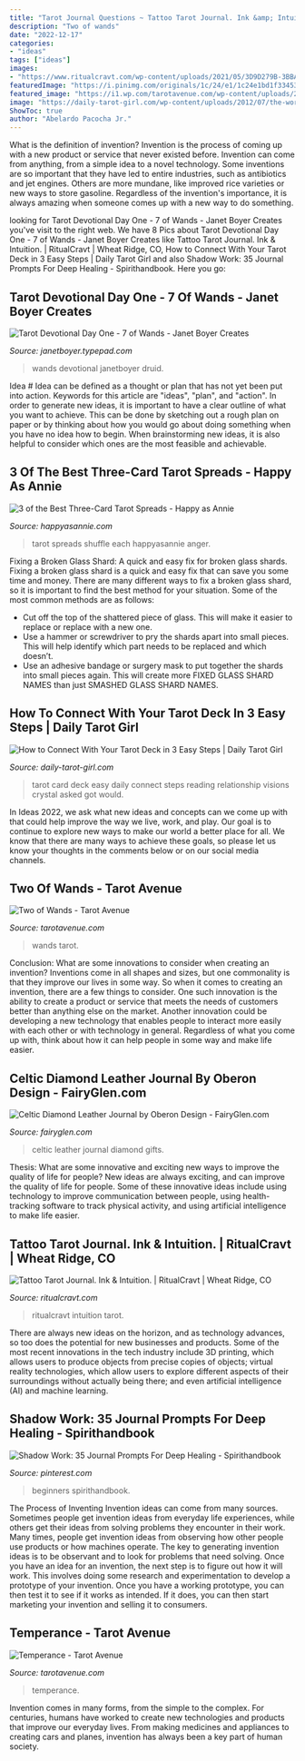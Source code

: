 ```yaml
---
title: "Tarot Journal Questions ~ Tattoo Tarot Journal. Ink &amp; Intuition."
description: "Two of wands"
date: "2022-12-17"
categories:
- "ideas"
tags: ["ideas"]
images:
- "https://www.ritualcravt.com/wp-content/uploads/2021/05/3D9D279B-3BBA-4482-938C-1A00AE53EA05-1536x1536.jpeg"
featuredImage: "https://i.pinimg.com/originals/1c/24/e1/1c24e1bd1f3345322b5c0a03c614405b.jpg"
featured_image: "https://i1.wp.com/tarotavenue.com/wp-content/uploads/2017/09/Two-of-Wands.png?fit=811%2C1200&amp;ssl=1"
image: "https://daily-tarot-girl.com/wp-content/uploads/2012/07/the-world.jpg"
ShowToc: true
author: "Abelardo Pacocha Jr."
---
```



What is the definition of invention?
Invention is the process of coming up with a new product or service that never existed before. Invention can come from anything, from a simple idea to a novel technology. Some inventions are so important that they have led to entire industries, such as antibiotics and jet engines. Others are more mundane, like improved rice varieties or new ways to store gasoline. Regardless of the invention's importance, it is always amazing when someone comes up with a new way to do something.

	

		
looking for Tarot Devotional Day One - 7 of Wands - Janet Boyer Creates you've visit to the right web. We have 8 Pics about Tarot Devotional Day One - 7 of Wands - Janet Boyer Creates like Tattoo Tarot Journal. Ink &amp; Intuition. | RitualCravt | Wheat Ridge, CO, How to Connect With Your Tarot Deck in 3 Easy Steps | Daily Tarot Girl and also Shadow Work: 35 Journal Prompts For Deep Healing - Spirithandbook. Here you go:
		
    
## Tarot Devotional Day One - 7 Of Wands - Janet Boyer Creates

<img loading=lazy src="https://janetboyer.typepad.com/.a/6a013485f24774970c017c34c7ab6c970b-pi" onerror="this.onerror=null;this.src='https://tse3.mm.bing.net/th?id=OIP.dwA-Mp24A6GHRnKNlsqVTgAAAA&amp;pid=15.1';" alt="Tarot Devotional Day One - 7 of Wands - Janet Boyer Creates">

_Source: janetboyer.typepad.com_

>wands devotional janetboyer druid. 

	

Idea #
Idea can be defined as a thought or plan that has not yet been put into action. Keywords for this article are "ideas", "plan", and "action". In order to generate new ideas, it is important to have a clear outline of what you want to achieve. This can be done by sketching out a rough plan on paper or by thinking about how you would go about doing something when you have no idea how to begin. When brainstorming new ideas, it is also helpful to consider which ones are the most feasible and achievable.

    
## 3 Of The Best Three-Card Tarot Spreads - Happy As Annie

<img loading=lazy src="https://www.happyasannie.com/wp-content/uploads/2020/06/3CardSpreads_Angry-Tarot-Spread.png" onerror="this.onerror=null;this.src='https://tse3.mm.bing.net/th?id=OIP.YRUpfL_4AkZzXfFw4url6gHaLH&amp;pid=15.1';" alt="3 of the Best Three-Card Tarot Spreads - Happy as Annie">

_Source: happyasannie.com_

>tarot spreads shuffle each happyasannie anger. 

	

Fixing a Broken Glass Shard: A quick and easy fix for broken glass shards.
Fixing a broken glass shard is a quick and easy fix that can save you some time and money. There are many different ways to fix a broken glass shard, so it is important to find the best method for your situation. Some of the most common methods are as follows:
- Cut off the top of the shattered piece of glass. This will make it easier to replace or replace with a new one.
- Use a hammer or screwdriver to pry the shards apart into small pieces. This will help identify which part needs to be replaced and which doesn’t.
- Use an adhesive bandage or surgery mask to put together the shards into small pieces again. This will create more FIXED GLASS SHARD NAMES than just SMASHED GLASS SHARD NAMES.

    
## How To Connect With Your Tarot Deck In 3 Easy Steps | Daily Tarot Girl

<img loading=lazy src="https://daily-tarot-girl.com/wp-content/uploads/2012/07/the-world.jpg" onerror="this.onerror=null;this.src='https://tse2.mm.bing.net/th?id=OIP.Yg-4jCD12Kc4AWWFoxpyVwHaJ4&amp;pid=15.1';" alt="How to Connect With Your Tarot Deck in 3 Easy Steps | Daily Tarot Girl">

_Source: daily-tarot-girl.com_

>tarot card deck easy daily connect steps reading relationship visions crystal asked got would. 

	

In Ideas 2022, we ask what new ideas and concepts can we come up with that could help improve the way we live, work, and play. Our goal is to continue to explore new ways to make our world a better place for all. We know that there are many ways to achieve these goals, so please let us know your thoughts in the comments below or on our social media channels.

    
## Two Of Wands - Tarot Avenue

<img loading=lazy src="https://i1.wp.com/tarotavenue.com/wp-content/uploads/2017/09/Two-of-Wands.png?fit=811%2C1200&amp;ssl=1" onerror="this.onerror=null;this.src='https://tse2.mm.bing.net/th?id=OIP.SCqW1xRza-zsn-MIUqk07gHaK9&amp;pid=15.1';" alt="Two of Wands - Tarot Avenue">

_Source: tarotavenue.com_

>wands tarot. 

	

Conclusion: What are some innovations to consider when creating an invention?
Inventions come in all shapes and sizes, but one commonality is that they improve our lives in some way. So when it comes to creating an invention, there are a few things to consider. One such innovation is the ability to create a product or service that meets the needs of customers better than anything else on the market. Another innovation could be developing a new technology that enables people to interact more easily with each other or with technology in general. Regardless of what you come up with, think about how it can help people in some way and make life easier.

    
## Celtic Diamond Leather Journal By Oberon Design - FairyGlen.com

<img loading=lazy src="https://sep.yimg.com/ay/yhst-62697111611463/celtic-diamond-leather-journal-30.jpg" onerror="this.onerror=null;this.src='https://tse2.mm.bing.net/th?id=OIP.V2CCGOQYzEB5ERdOQJx5nwAAAA&amp;pid=15.1';" alt="Celtic Diamond Leather Journal by Oberon Design - FairyGlen.com">

_Source: fairyglen.com_

>celtic leather journal diamond gifts. 

	

Thesis: What are some innovative and exciting new ways to improve the quality of life for people?
New ideas are always exciting, and can improve the quality of life for people. Some of these innovative ideas include using technology to improve communication between people, using health-tracking software to track physical activity, and using artificial intelligence to make life easier.

    
## Tattoo Tarot Journal. Ink &amp; Intuition. | RitualCravt | Wheat Ridge, CO

<img loading=lazy src="https://www.ritualcravt.com/wp-content/uploads/2021/05/3D9D279B-3BBA-4482-938C-1A00AE53EA05-1536x1536.jpeg" onerror="this.onerror=null;this.src='https://tse4.mm.bing.net/th?id=OIP.g9IeKxQteM0k-KQVWVkgDQHaHa&amp;pid=15.1';" alt="Tattoo Tarot Journal. Ink &amp; Intuition. | RitualCravt | Wheat Ridge, CO">

_Source: ritualcravt.com_

>ritualcravt intuition tarot. 

	

There are always new ideas on the horizon, and as technology advances, so too does the potential for new businesses and products. Some of the most recent innovations in the tech industry include 3D printing, which allows users to produce objects from precise copies of objects; virtual reality technologies, which allow users to explore different aspects of their surroundings without actually being there; and even artificial intelligence (AI) and machine learning.

    
## Shadow Work: 35 Journal Prompts For Deep Healing - Spirithandbook

<img loading=lazy src="https://i.pinimg.com/originals/1c/24/e1/1c24e1bd1f3345322b5c0a03c614405b.jpg" onerror="this.onerror=null;this.src='https://tse2.mm.bing.net/th?id=OIP.yOdzSu4dZ4I-2ESt653dtQHaNV&amp;pid=15.1';" alt="Shadow Work: 35 Journal Prompts For Deep Healing - Spirithandbook">

_Source: pinterest.com_

>beginners spirithandbook. 

	

The Process of Inventing
Invention ideas can come from many sources. Sometimes people get invention ideas from everyday life experiences, while others get their ideas from solving problems they encounter in their work. Many times, people get invention ideas from observing how other people use products or how machines operate. The key to generating invention ideas is to be observant and to look for problems that need solving.
Once you have an idea for an invention, the next step is to figure out how it will work. This involves doing some research and experimentation to develop a prototype of your invention. Once you have a working prototype, you can then test it to see if it works as intended. If it does, you can then start marketing your invention and selling it to consumers.

    
## Temperance - Tarot Avenue

<img loading=lazy src="https://i1.wp.com/tarotavenue.com/wp-content/uploads/2017/09/Temperance.png?ssl=1" onerror="this.onerror=null;this.src='https://tse3.mm.bing.net/th?id=OIP.rx9PJs1IDheDHXfvt0Aa4QHaK9&amp;pid=15.1';" alt="Temperance - Tarot Avenue">

_Source: tarotavenue.com_

>temperance. 

	

Invention comes in many forms, from the simple to the complex. For centuries, humans have worked to create new technologies and products that improve our everyday lives. From making medicines and appliances to creating cars and planes, invention has always been a key part of human society.

